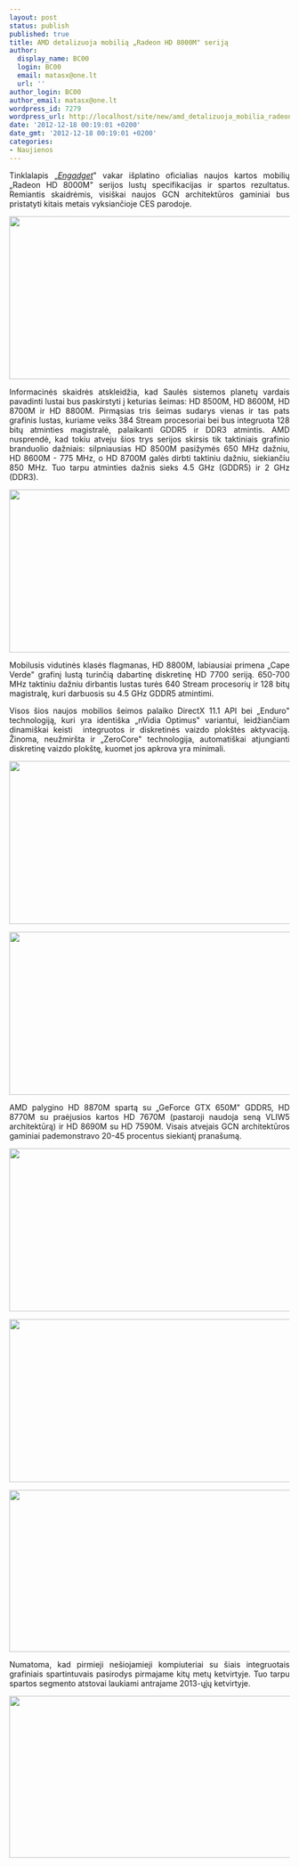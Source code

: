 ```yaml
---
layout: post
status: publish
published: true
title: AMD detalizuoja mobilią „Radeon HD 8000M" seriją
author:
  display_name: BC00
  login: BC00
  email: matasx@one.lt
  url: ''
author_login: BC00
author_email: matasx@one.lt
wordpress_id: 7279
wordpress_url: http://localhost/site/new/amd_detalizuoja_mobilia_radeon_hd_8000m_serija/
date: '2012-12-18 00:19:01 +0200'
date_gmt: '2012-12-18 00:19:01 +0200'
categories:
- Naujienos
---
```

<p style="text-align: justify;">
	Tinklalapis &bdquo;<a href="http://www.engadget.com/2012/12/17/amd-radeon-hd-8000m-series/"><em>Engadget</em></a>&quot; vakar i&scaron;platino oficialias naujos kartos mobilių &bdquo;Radeon HD 8000M&quot; serijos lustų specifikacijas ir spartos rezultatus. Remiantis skaidrėmis, visi&scaron;kai naujos GCN architektūros gaminiai bus pristatyti kitais metais vyksiančioje CES parodoje.</p>
<p style="text-align: justify;">
	<a href="http://technews.lt/userfiles/amdr8000m(2).jpg"><img alt="" src="http://technews.lt/userfiles/amdr8000m(2).jpg" style="width: 520px; height: 293px;" /></a></p>
<p style="text-align: justify;">
	Informacinės skaidrės atskleidžia, kad Saulės sistemos planetų vardais pavadinti lustai bus paskirstyti į keturias &scaron;eimas: HD 8500M, HD 8600M, HD 8700M ir HD 8800M. Pirmąsias tris &scaron;eimas sudarys vienas ir tas pats grafinis lustas, kuriame veiks 384 Stream procesoriai bei bus integruota 128 bitų atminties magistralė, palaikanti GDDR5 ir DDR3 atmintis. AMD nusprendė, kad tokiu atveju &scaron;ios trys serijos skirsis tik taktiniais grafinio branduolio dažniais: silpniausias HD 8500M pasižymės 650 MHz dažniu, HD 8600M - 775 MHz, o HD 8700M galės dirbti taktiniu dažniu, siekiančiu 850 MHz. Tuo tarpu atminties dažnis sieks 4.5 GHz (GDDR5) ir 2 GHz (DDR3).</p>
<p style="text-align: justify;">
	<a href="http://technews.lt/userfiles/8000M.jpg"><img alt="" src="http://technews.lt/userfiles/8000M.jpg" style="width: 520px; height: 293px;" /></a></p>
<p style="text-align: justify;">
	Mobilusis vidutinės klasės flagmanas, HD 8800M, labiausiai primena &bdquo;Cape Verde&quot; grafinį lustą turinčią dabartinę diskretinę HD 7700 seriją. 650-700 MHz taktiniu dažniu dirbantis lustas turės 640 Stream procesorių ir 128 bitų magistralę, kuri darbuosis su 4.5 GHz GDDR5 atmintimi.</p>
<p style="text-align: justify;">
	Visos &scaron;ios naujos mobilios &scaron;eimos palaiko DirectX 11.1 API bei &bdquo;Enduro&quot; technologiją, kuri yra identi&scaron;ka &bdquo;nVidia Optimus&quot; variantui, leidžiančiam dinami&scaron;kai keisti&nbsp; integruotos ir diskretinės vaizdo plok&scaron;tės aktyvaciją. Žinoma, neužmir&scaron;ta ir &bdquo;ZeroCore&quot; technologija, automati&scaron;kai atjungianti diskretinę vaizdo plok&scaron;tę, kuomet jos apkrova yra minimali.</p>
<p style="text-align: justify;">
	<a href="http://technews.lt/userfiles/amdenduro.jpg"><img alt="" src="http://technews.lt/userfiles/amdenduro.jpg" style="width: 520px; height: 293px;" /></a></p>
<p style="text-align: justify;">
	<a href="http://technews.lt/userfiles/amdr8000m.jpg"><img alt="" src="http://technews.lt/userfiles/amdr8000m.jpg" style="width: 520px; height: 293px;" /></a></p>
<p style="text-align: justify;">
	AMD palygino HD 8870M spartą su &bdquo;GeForce GTX 650M&quot; GDDR5, HD 8770M su praėjusios kartos HD 7670M (pastaroji naudoja seną VLIW5 architektūrą) ir HD 8690M su HD 7590M. Visais atvejais GCN architektūros gaminiai pademonstravo 20-45 procentus siekiantį prana&scaron;umą.</p>
<p style="text-align: justify;">
	<a href="http://technews.lt/userfiles/HD8870Mvs.jpg"><img alt="" src="http://technews.lt/userfiles/HD8870Mvs.jpg" style="width: 520px; height: 293px;" /></a></p>
<p style="text-align: justify;">
	<a href="http://technews.lt/userfiles/HD8700Mvs.jpg"><img alt="" src="http://technews.lt/userfiles/HD8700Mvs.jpg" style="width: 520px; height: 293px;" /></a></p>
<p style="text-align: justify;">
	<a href="http://technews.lt/userfiles/HD8600Mvs.jpg"><img alt="" src="http://technews.lt/userfiles/HD8600Mvs.jpg" style="width: 520px; height: 291px;" /></a></p>
<p style="text-align: justify;">
	Numatoma, kad pirmieji ne&scaron;iojamieji kompiuteriai su &scaron;iais integruotais grafiniais spartintuvais pasirodys pirmajame kitų metų ketvirtyje. Tuo tarpu spartos segmento atstovai laukiami antrajame 2013-ųjų ketvirtyje.</p>
<p style="text-align: justify;">
	<a href="http://technews.lt/userfiles/8900M.jpg"><img alt="" src="http://technews.lt/userfiles/8900M.jpg" style="width: 520px; height: 291px;" /></a></p>
